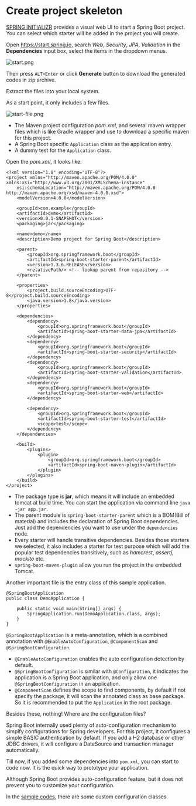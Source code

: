 # Create project skeleton

[SPRING INITIALIZR](http://start.spring.io) provides a visual web UI to start a Spring Boot project. You can select which starter will be added in the project you will create.

Open https://start.spring.io, search *Web*, *Security*, *JPA*, *Validation* in the **Dependencies** input box, select the items in the dropdown menus.

![start.png](start.png)

Then press `ALT+Enter` or click **Generate** button to download the generated codes in zip archive.

Extract the files into your local system.

As a start point, it only includes a few files.

![start-file.png](start-file.png)

* The Maven project configuration *pom.xml*, and several maven wrapper files which is like Gradle wrapper and use to download a specific maven for this project.
* A Spring Boot specific `Application` class as the application entry.
* A dummy test for the `Application` class.

Open the *pom.xml*, it looks like:

```
<?xml version="1.0" encoding="UTF-8"?>
<project xmlns="http://maven.apache.org/POM/4.0.0" xmlns:xsi="http://www.w3.org/2001/XMLSchema-instance"
	xsi:schemaLocation="http://maven.apache.org/POM/4.0.0 http://maven.apache.org/xsd/maven-4.0.0.xsd">
	<modelVersion>4.0.0</modelVersion>

	<groupId>com.example</groupId>
	<artifactId>demo</artifactId>
	<version>0.0.1-SNAPSHOT</version>
	<packaging>jar</packaging>

	<name>demo</name>
	<description>Demo project for Spring Boot</description>

	<parent>
		<groupId>org.springframework.boot</groupId>
		<artifactId>spring-boot-starter-parent</artifactId>
		<version>1.3.6.RELEASE</version>
		<relativePath/> <!-- lookup parent from repository -->
	</parent>

	<properties>
		<project.build.sourceEncoding>UTF-8</project.build.sourceEncoding>
		<java.version>1.8</java.version>
	</properties>

	<dependencies>
		<dependency>
			<groupId>org.springframework.boot</groupId>
			<artifactId>spring-boot-starter-data-jpa</artifactId>
		</dependency>
		<dependency>
			<groupId>org.springframework.boot</groupId>
			<artifactId>spring-boot-starter-security</artifactId>
		</dependency>
		<dependency>
			<groupId>org.springframework.boot</groupId>
			<artifactId>spring-boot-starter-validation</artifactId>
		</dependency>
		<dependency>
			<groupId>org.springframework.boot</groupId>
			<artifactId>spring-boot-starter-web</artifactId>
		</dependency>
		
		<dependency>
			<groupId>org.springframework.boot</groupId>
			<artifactId>spring-boot-starter-test</artifactId>
			<scope>test</scope>
		</dependency>
	</dependencies>
	
	<build>
		<plugins>
			<plugin>
				<groupId>org.springframework.boot</groupId>
				<artifactId>spring-boot-maven-plugin</artifactId>
			</plugin>
		</plugins>
	</build>
</project>
```

* The package type is **jar**, which means it will include an embedded tomcat at build time. You can start the application via command line `java -jar app.jar`.
* The parent module is `spring-boot-starter-parent` which is a BOM(Bill of material) and includes the declaration of Spring Boot  dependencies. Just add the dependencies you want to use under the `dependencies` node.
* Every starter will handle transitive dependencies. Besides those starters we selected, it also includes a starter for test purpose which will add the popular test dependencies transitively, such as *hamcrest*, *assertj*, *mockito* etc.
* `spring-boot-maven-plugin` allow you run the project in the embedded Tomcat.

Another important file is the entry class of this sample application.

```
@SpringBootApplication
public class DemoApplication {

	public static void main(String[] args) {
		SpringApplication.run(DemoApplication.class, args);
	}
}
```

`@SpringBootApplication` is a meta-annotation, which is a combined annotation with `@EnableAutoConfiguration`, `@ComponentScan` and `@SpringBootConfiguration`.

* `@EnableAutoConfiguration` enables the auto configuration detection by default.
* `@SpringBootConfiguration` is similar with `@Configuration`, it indicates the application is a Spring Boot application, and only allow one `@SpringBootConfiguration` in an application.
* `@ComponentScan` defines the scope to find components, by default if not specify the package, it will scan the annotated class as base package. So it is recommended to put the `Application` in the root package.

Besides these, nothing! Where are the configuration files?

Spring Boot internally used plenty of auto-configuration mechanism to simplfy configurations for Spring developers. For this project, it configures a simple BASIC authentication by default. If you add a H2 database or other JDBC drivers, it will configure a DataSource and transaction manager automatically. 

Till now, if you added some dependencies into `pom.xml`, you can start to code now. It is the quick way to prototype your application.

Although Spring Boot provides auto-configuration feature, but it does not prevent you to customize your configuration.

In the [sample codes](https://github.com/hantsy/angularjs-springmvc-sample-boot), there are some custom configuration classes.
